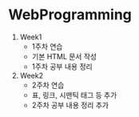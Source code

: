 # WebProgramming

1. Week1
   - 1주차 연습
   - 기본 HTML 문서 작성
   - 1주차 공부 내용 정리
2. Week2
   - 2주차 연습
   - 표, 링크, 시맨틱 태그 등 추가
   - 2주차 공부 내용 정리 추가
